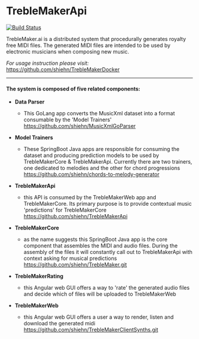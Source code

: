# TrebleMakerApi
[![Build Status](http://35.185.252.88:8080/buildStatus/icon?job=TrebleMakerApi-BUILD)](http://35.185.252.88:8080/job/TrebleMakerApi-BUILD/)

TrebleMaker.ai is a distributed system that procedurally generates royalty free MIDI files. The generated MIDI files are intended to be used by electronic musicians when composing new music.

*For usage instruction please visit:*
https://github.com/shiehn/TrebleMakerDocker

---

#### The system is composed of five related components:
* **Data Parser**
    * This GoLang app converts the MusicXml dataset into a format consumable by the 'Model Trainers' https://github.com/shiehn/MusicXmlGoParser
     
* **Model Trainers**
    * These SpringBoot Java apps are responsible for consuming the dataset and producing prediction models to be used by TrebleMakerCore & TrebleMakerApi.  Currently there are two trainers, one dedicated to melodies and the other for chord progressions https://github.com/shiehn/chords-to-melody-generator

* **TrebleMakerApi**
    * this API is consumed by the TrebleMakerWeb app and TrebleMakerCore.  Its primary purpose is to provide contextual music 'predictions' for TrebleMakerCore https://github.com/shiehn/TrebleMakerApi

* **TrebleMakerCore**
    * as the name suggests this SpringBoot Java app is the core component that assembles the MIDI and audio files.  During the assembly of the files it will constantly call out to TrebleMakerApi with context asking for musical predictions https://github.com/shiehn/TrebleMaker.git
 
* **TrebleMakerRating**
    * this Angular web GUI offers a way to 'rate' the generated audio files and decide which of files will be uploaded to TrebleMakerWeb

* **TrebleMakerWeb**
    * this Angular web GUI offers a user a way to render, listen and download the generated midi https://github.com/shiehn/TrebleMakerClientSynths.git    

